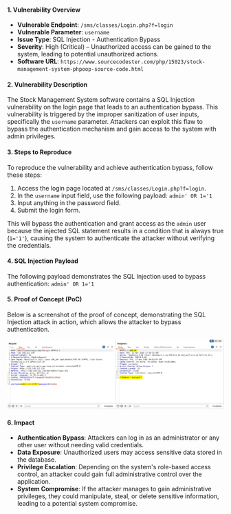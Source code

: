 #### 1. **Vulnerability Overview**

- **Vulnerable Endpoint**: `/sms/classes/Login.php?f=login`
- **Vulnerable Parameter**: `username`
- **Issue Type**: SQL Injection - Authentication Bypass
- **Severity**: High (Critical) – Unauthorized access can be gained to the system, leading to potential unauthorized actions.
- **Software URL**: `https://www.sourcecodester.com/php/15023/stock-management-system-phpoop-source-code.html`

#### 2. **Vulnerability Description**

The Stock Management System software contains a SQL Injection vulnerability on the login page that leads to an authentication bypass. This vulnerability is triggered by the improper sanitization of user inputs, specifically the `username` parameter. Attackers can exploit this flaw to bypass the authentication mechanism and gain access to the system with admin privileges.

#### 3. **Steps to Reproduce**

To reproduce the vulnerability and achieve authentication bypass, follow these steps:

1. Access the login page located at `/sms/classes/Login.php?f=login`.
2. In the `username` input field, use the following payload:
    `admin' OR 1='1`
3. Input anything in the password field.
4. Submit the login form.

This will bypass the authentication and grant access as the `admin` user because the injected SQL statement results in a condition that is always true (`1='1'`), causing the system to authenticate the attacker without verifying the credentials.

#### 4. **SQL Injection Payload**

The following payload demonstrates the SQL Injection used to bypass authentication:
`admin' OR 1='1`

#### 5. **Proof of Concept (PoC)**

Below is a screenshot of the proof of concept, demonstrating the SQL Injection attack in action, which allows the attacker to bypass authentication.

![1](https://github.com/th3w0lf-1337/Vulnerabilities/blob/main/SMS-PHP/SQLi/Auth-Bypass/Auth-Bypass.png)

#### 6. **Impact**

- **Authentication Bypass**: Attackers can log in as an administrator or any other user without needing valid credentials.
- **Data Exposure**: Unauthorized users may access sensitive data stored in the database.
- **Privilege Escalation**: Depending on the system's role-based access control, an attacker could gain full administrative control over the application.
- **System Compromise**: If the attacker manages to gain administrative privileges, they could manipulate, steal, or delete sensitive information, leading to a potential system compromise.
